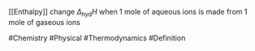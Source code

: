 [[Enthalpy]] change $\Delta _\text{hyd}H$ when 1 mole of aqueous ions is made from 1 mole of gaseous ions

#Chemistry #Physical #Thermodynamics #Definition